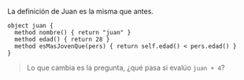 La definición de Juan es la misma que antes.

```wollok
object juan {
  method nombre() { return "juan" }
  method edad() { return 28 }
  method esMasJovenQue(pers) { return self.edad() < pers.edad() }
}
```

> Lo que cambia es la pregunta, ¿qué pasa si evalúo `juan + 4`?
